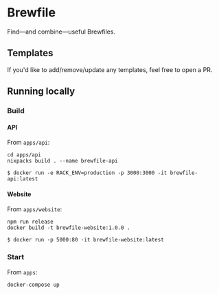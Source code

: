 # Brewfile

Find—and combine—useful Brewfiles.

## Templates

If you'd like to add/remove/update any templates, feel free to open a PR.

## Running locally

### Build

#### API

From `apps/api`:

```
cd apps/api
nixpacks build . --name brewfile-api
```

`$ docker run -e RACK_ENV=production -p 3000:3000 -it brewfile-api:latest`

#### Website

From `apps/website`:

```
npm run release
docker build -t brewfile-website:1.0.0 .
```

`$ docker run -p 5000:80 -it brewfile-website:latest`

### Start

From `apps`:

```
docker-compose up
```
